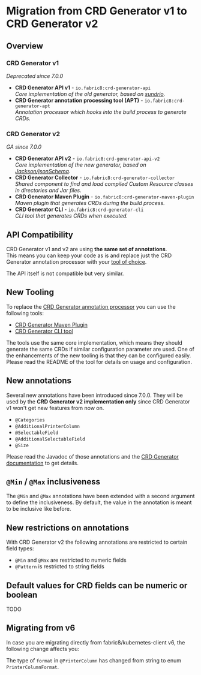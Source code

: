 # Migration from CRD Generator v1 to CRD Generator v2

## Overview

### CRD Generator v1

_Deprecated since 7.0.0_

- **CRD Generator API v1** - `io.fabric8:crd-generator-api`  
  _Core implementation of the old generator, based on [sundrio](https://github.com/sundrio/sundrio)._
- **CRD Generator annotation processing tool (APT)** - `io.fabric8:crd-generator-apt`  
  _Annotation processor which hooks into the build process to generate CRDs._

### CRD Generator v2

_GA since 7.0.0_

- **CRD Generator API v2** - `io.fabric8:crd-generator-api-v2`  
  _Core implementation of the new generator, based on [Jackson/jsonSchema](https://github.com/FasterXML/jackson-module-jsonSchema)._
- **CRD Generator Collector** - `io.fabric8:crd-generator-collector`  
  _Shared component to find and load compiled Custom Resource classes in directories and Jar files._
- **CRD Generator Maven Plugin** - `io.fabric8:crd-generator-maven-plugin`   
  _Maven plugin that generates CRDs during the build process._
- **CRD Generator CLI** - `io.fabric8:crd-generator-cli`    
  _CLI tool that generates CRDs when executed._

## API Compatibility

CRD Generator v1 and v2 are using **the same set of annotations**.  
This means you can keep your code as is and replace just the CRD Generator
annotation processor with your [tool of choice](#new-tooling).

The API itself is not compatible but very similar.

## New Tooling

To replace the [CRD Generator annotation processor](../crd-generator/apt/README.md) you can use the following tools:

- [CRD Generator Maven Plugin](../crd-generator/maven-plugin/README.md)
- [CRD Generator CLI tool](../crd-generator/cli/README.md)

The tools use the same core implementation, which means they should generate the same CRDs if similar configuration
parameter are used. One of the enhancements of the new tooling is that they can be configured easily.
Please read the README of the tool for details on usage and configuration.

## New annotations

Several new annotations have been introduced since 7.0.0. They will be used by the **CRD Generator v2 implementation only**
since CRD Generator v1 won't get new features from now on.

- `@Categories`
- `@AdditionalPrinterColumn`
- `@SelectableField`
- `@AdditionalSelectableField`
- `@Size`

Please read the Javadoc of those annotations and the [CRD Generator documentation](CRD-generator.md) to get details.

## `@Min` / `@Max` inclusiveness

The `@Min` and `@Max` annotations have been extended with a second argument to define the inclusiveness.
By default, the value in the annotation is meant to be inclusive like before.

## New restrictions on annotations

With CRD Generator v2 the following annotations are restricted to certain field types:

- `@Min` and `@Max` are restricted to numeric fields
- `@Pattern` is restricted to string fields

## Default values for CRD fields can be numeric or boolean

TODO

## Migrating from v6

In case you are migrating directly from fabric8/kubernetes-client v6, the following change affects you: 

The type of `format` in `@PrinterColumn` has changed from string to enum `PrinterColumnFormat`.

